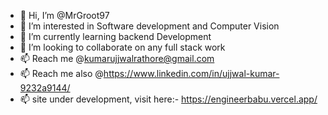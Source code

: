 - 👋 Hi, I’m @MrGroot97
- 👀 I’m interested in Software development and Computer Vision 
- 🌱 I’m currently learning backend Development 
- 💞️ I’m looking to collaborate on any full stack work
- 📫 Reach me @kumarujjwalrathore@gmail.com
- 📫 Reach me also @https://www.linkedin.com/in/ujjwal-kumar-9232a9144/
- 📫 site under development, visit here:- https://engineerbabu.vercel.app/

<!---
MrGroot97/MrGroot97 is a ✨ special ✨ repository because its `README.md` (this file) appears on your GitHub profile.
You can click the Preview link to take a look at your changes.
--->
